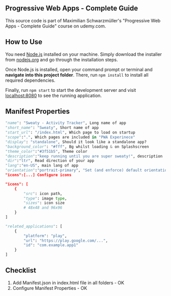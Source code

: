 ## Progressive Web Apps - Complete Guide
This source code is part of Maximilian Schwarzmüller's "Progressive Web Apps - Complete Guide" course on udemy.com.

## How to Use
You need [Node.js](https://nodejs.org) installed on your machine. Simply download the installer from [nodejs.org](https://nodejs.org) and go through the installation steps.

Once Node.js is installed, open your command prompt or terminal and **navigate into this project folder**. There, run `npm install` to install all required dependencies.

Finally, run `npm start` to start the development server and visit [localhost:8080](http://localhost:8080) to see the running application.

## Manifest Properties

```python
"name": "Sweaty - Activity Tracker", Long name of app
"short_name": "Sweaty", Short name of app
"start_url": "/index.html", Which page to load on startup
"scope":".", Which pages are included in "PWA Experinece"
"display": "standalone", Should it look like a standalone app?
"background_color": "#fff", Bg whilst loading & on Splashscreen
"theme_color":"#3f51b5", Theme color
"description":"keep running until you are super sweaty!", description
"dir":"ltr", Read direction of your app
"lang":"en-US", main lang of app
"orientation":"portrait-primary", "Set (and enforce) default orientation
"icons":[...] Configure icons

"icons": [
    {
        "src": icon path,
        "type": image type,
        "sizes": icon size
        # 48x48 and 96x96
    }
]

"related_applications": [
    {
        "platform": "play",
        "url": "https://play.google.com/...",
        "id": "com.example.app1"
    }
]
```

## Checklist

1. Add Manifest.json in index.html file in all folders - OK
2. Configure Manifest Properties - OK